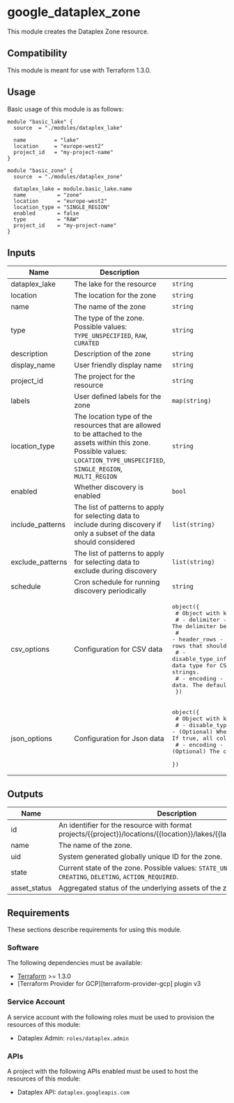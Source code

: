 # google_dataplex_zone

This module creates the Dataplex Zone resource.

## Compatibility 

This module is meant for use with Terraform 1.3.0.

## Usage

Basic usage of this module is as follows:

```hcl
module "basic_lake" {
  source  = "./modules/dataplex_lake"

  name         = "lake"
  location     = "europe-west2"
  project_id   = "my-project-name"
}

module "basic_zone" {
  source  = "./modules/dataplex_zone"

  dataplex_lake = module.basic_lake.name
  name          = "zone"
  location      = "europe-west2"
  location_type = "SINGLE_REGION"
  enabled       = false
  type          = "RAW"
  project_id    = "my-project-name"
}
```

<!-- BEGINNING OF PRE-COMMIT-TERRAFORM DOCS HOOK -->
## Inputs

| Name | Description | Type | Default | Required |
|------|-------------|------|---------|:--------:|
| dataplex\_lake | The lake for the resource | `string` | n/a | yes |
| location | The location for the zone | `string` | n/a | yes |
| name | The name of the zone | `string` | n/a | yes |
| type | The type of the zone. Possible values: `TYPE_UNSPECIFIED`, `RAW`, `CURATED` | `string` | n/a | yes |
| description | Description of the zone | `string` | `null` | no |
| display\_name | User friendly display name | `string` | `null` | no |
| project\_id | The project for the resource | `string` | n/a | yes |
| labels | User defined labels for the zone | `map(string)` | `{}` | no |
| location\_type | The location type of the resources that are allowed to be attached to the assets within this zone. Possible values: `LOCATION_TYPE_UNSPECIFIED`, `SINGLE_REGION`, `MULTI_REGION` | `string` | `SINGLE_REGION` | no |
| enabled | Whether discovery is enabled | `bool` | n/a | yes |
| include\_patterns | The list of patterns to apply for selecting data to include during discovery if only a subset of the data should considered | `list(string)` | `[]` | no |
| exclude\_patterns | The list of patterns to apply for selecting data to exclude during discovery | `list(string)` | `[]` | no |
| schedule | Cron schedule for running discovery periodically | `string` | `null` | no |
| csv\_options | Configuration for CSV data | <pre>object({<br>    # Object with keys:<br>    # - delimiter - (Optional) The delimiter being used to separate values. This defaults to ",".<br>    # - header_rows - (Optional) The number of rows to interpret as header rows that should be skipped when reading data rows.<br>    # - disable_type_inference - (Optional) Whether to disable the inference of data type for CSV data. If true, all columns will be registered as strings.<br>    # - encoding - (Optional) The character encoding of the data. The default is UTF-8.<br> })</pre> | `null` | no |
| json\_options | Configuration for Json data | <pre>object({<br>    # Object with keys:<br>    # - disable_type_inference - (Optional) Whether to disable the inference of data type for CSV data. If true, all columns will be registered as strings.<br>    # - encoding - (Optional) The character encoding of the data. The default is UTF-8.<br> })</pre>  | `null` | no |

## Outputs

| Name | Description |
|------|-------------|
| id | An identifier for the resource with format projects/{{project}}/locations/{{location}}/lakes/{{lake}}/zones/{{name}}. |
| name | The name of the zone. |
| uid | System generated globally unique ID for the zone. |
| state | Current state of the zone. Possible values: `STATE_UNSPECIFIED`, `ACTIVE`, `CREATING`, `DELETING`, `ACTION_REQUIRED`. |
| asset\_status | Aggregated status of the underlying assets of the zone. |


<!-- END OF PRE-COMMIT-TERRAFORM DOCS HOOK -->

## Requirements

These sections describe requirements for using this module.

### Software

The following dependencies must be available:

- [Terraform](https://www.terraform.io/downloads.html) >= 1.3.0
- [Terraform Provider for GCP][terraform-provider-gcp] plugin v3

### Service Account

A service account with the following roles must be used to provision
the resources of this module:

- Dataplex Admin: `roles/dataplex.admin`

### APIs

A project with the following APIs enabled must be used to host the
resources of this module:

- Dataplex API: `dataplex.googleapis.com`